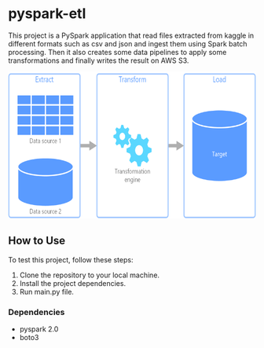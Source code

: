 # pyspark-etl

This project is a PySpark application that read files extracted from kaggle in different formats such as csv and json and ingest them using Spark batch processing. 
Then it also creates some data pipelines to apply some transformations and finally writes the result on AWS S3.

<img src="etl.png" alt="ETL process" style="width: 600px; height: 300px;">

## How to Use

To test this project, follow these steps:

1. Clone the repository to your local machine.
2. Install the project dependencies.
3. Run main.py file.

### Dependencies

- pyspark 2.0
- boto3
